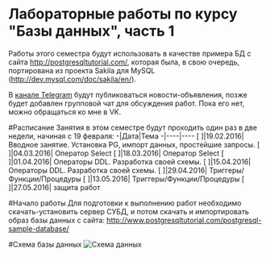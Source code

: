 Лабораторные работы по курсу "Базы данных", часть 1
================================

Работы этого семестра будут использовать в качестве примера БД с сайта http://postgresqltutorial.com/, которая была, в свою очередь, портирована из проекта Sakila для MySQL (http://dev.mysql.com/doc/sakila/en/).

В [канале Telegram](telegram.me/pgups_db) будут публиковаться новости-объявления, позже будет добавлен групповой чат для обсуждения работ. Пока его нет, можно обращаться ко мне в VK.

#Расписание
Занятия в этом семестре будут проходить один раз в две недели, начиная с 19 февраля:
-|Дата|Тема
-|----|----
[ ]|19.02.2016| Вводное занятие. Установка PG, импорт данных, простейшие запросы.
[ ]|04.03.2016| Оператор Select
[ ]|18.03.2016| Оператор Select
[ ]|01.04.2016| Операторы DDL. Разработка своей схемы.
[ ]|15.04.2016| Операторы DDL. Разработка своей схемы.
[ ]|29.04.2016| Триггеры/Функции/Процедуры
[ ]|13.05.2016| Триггеры/Функции/Процедуры
[ ]|27.05.2016| защита работ


#Начало работы
Для подготовки к выполнению работ необходимо скачать-установить сервер СУБД, и потом скачать и импортировать образ базы данных с сайта:
http://www.postgresqltutorial.com/postgresql-sample-database/


#Схема базы данных
![Схема данных](http://www.postgresqltutorial.com/wp-content/uploads/2013/05/PostgreSQL-Sample-Database.png)